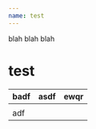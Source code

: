 ```yaml
---
name: test
---
```

blah blah blah

# test



| badf | asdf | ewqr |
| :--- | :--- | :--- |
|      |      |      |
| adf  |      |      |